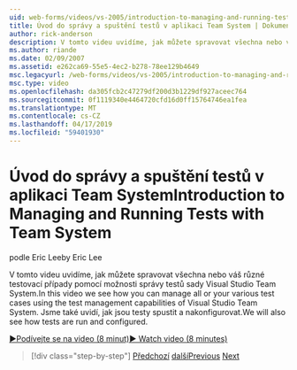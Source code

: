 ```yaml
---
uid: web-forms/videos/vs-2005/introduction-to-managing-and-running-tests-with-team-system
title: Úvod do správy a spuštění testů v aplikaci Team System | Dokumentace Microsoftu
author: rick-anderson
description: V tomto videu uvidíme, jak můžete spravovat všechna nebo váš různé testovací případy pomocí možnosti správy testů sady Visual Studio Team System. Budeme se také zobrazí...
ms.author: riande
ms.date: 02/09/2007
ms.assetid: e262ca69-55e5-4ec2-b278-78ee129b4649
msc.legacyurl: /web-forms/videos/vs-2005/introduction-to-managing-and-running-tests-with-team-system
msc.type: video
ms.openlocfilehash: da305fcb2c47279df200d3b1229df927aceec764
ms.sourcegitcommit: 0f1119340e4464720cfd16d0ff15764746ea1fea
ms.translationtype: MT
ms.contentlocale: cs-CZ
ms.lasthandoff: 04/17/2019
ms.locfileid: "59401930"
---
```

# <a name="introduction-to-managing-and-running-tests-with-team-system"></a><span data-ttu-id="307cd-104">Úvod do správy a spuštění testů v aplikaci Team System</span><span class="sxs-lookup"><span data-stu-id="307cd-104">Introduction to Managing and Running Tests with Team System</span></span>

<span data-ttu-id="307cd-105">podle Eric Lee</span><span class="sxs-lookup"><span data-stu-id="307cd-105">by Eric Lee</span></span>

<span data-ttu-id="307cd-106">V tomto videu uvidíme, jak můžete spravovat všechna nebo váš různé testovací případy pomocí možnosti správy testů sady Visual Studio Team System.</span><span class="sxs-lookup"><span data-stu-id="307cd-106">In this video we see how you can manage all or your various test cases using the test management capabilities of Visual Studio Team System.</span></span> <span data-ttu-id="307cd-107">Jsme také uvidí, jak jsou testy spustit a nakonfigurovat.</span><span class="sxs-lookup"><span data-stu-id="307cd-107">We will also see how tests are run and configured.</span></span>

[<span data-ttu-id="307cd-108">&#9654;Podívejte se na video (8 minut)</span><span class="sxs-lookup"><span data-stu-id="307cd-108">&#9654; Watch video (8 minutes)</span></span>](https://channel9.msdn.com/Blogs/ASP-NET-Site-Videos/introduction-to-managing-and-running-tests-with-team-system)

> [!div class="step-by-step"]
> <span data-ttu-id="307cd-109">[Předchozí](introduction-to-manual-testing-with-team-system.md)
> [další](measuring-the-business-value-of-ajax.md)</span><span class="sxs-lookup"><span data-stu-id="307cd-109">[Previous](introduction-to-manual-testing-with-team-system.md)
[Next](measuring-the-business-value-of-ajax.md)</span></span>
